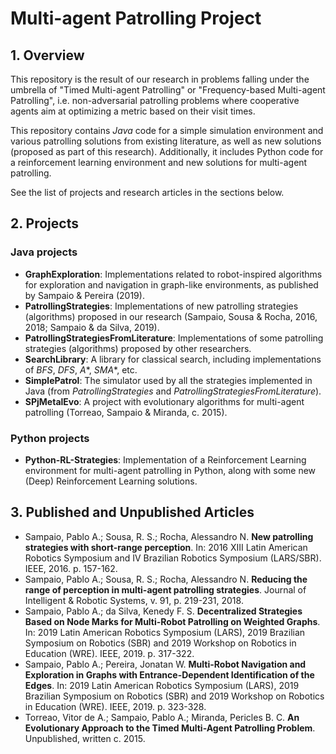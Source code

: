 # Multi-agent Patrolling Project

## 1. Overview

This repository is the result of our research in problems falling under the umbrella of "Timed Multi-agent Patrolling" or "Frequency-based Multi-agent Patrolling", i.e.
non-adversarial patrolling problems where cooperative agents aim at optimizing a metric based on their visit times.

This repository contains *Java* code for a simple simulation environment and various patrolling solutions from existing literature, as well as new solutions (proposed as part of this research). Additionally, it includes Python code for a reinforcement learning environment and new solutions for multi-agent patrolling.

See the list of projects and research articles in the sections below.


## 2. Projects

### Java projects

- **GraphExploration**: Implementations related to robot-inspired algorithms for exploration and navigation in graph-like environments, as published by Sampaio & Pereira (2019).
- **PatrollingStrategies**: Implementations of new patrolling strategies (algorithms) proposed in our research (Sampaio, Sousa & Rocha, 2016, 2018; Sampaio & da Silva, 2019).
- **PatrollingStrategiesFromLiterature**: Implementations of some patrolling strategies (algorithms) proposed by other researchers.
- **SearchLibrary**: A library for classical search, including implementations of *BFS*, *DFS*, *A**, *SMA**, etc.
- **SimplePatrol**: The simulator used by all the strategies implemented in Java (from *PatrollingStrategies* and *PatrollingStrategiesFromLiterature*).
- **SPjMetalEvo**: A project with evolutionary algorithms for multi-agent patrolling (Torreao, Sampaio & Miranda, c. 2015).


### Python projects

- **Python-RL-Strategies**: Implementation of a Reinforcement Learning environment for multi-agent patrolling in Python, along with some new (Deep) Reinforcement Learning solutions.


## 3. Published and Unpublished Articles

-	Sampaio, Pablo A.; Sousa, R. S.; Rocha, Alessandro N. **New patrolling strategies with short-range perception**. In: 2016 XIII Latin American Robotics Symposium and IV Brazilian Robotics Symposium (LARS/SBR). IEEE, 2016. p. 157-162.
-	Sampaio, Pablo A.; Sousa, R. S.; Rocha, Alessandro N. **Reducing the range of perception in multi-agent patrolling strategies**. Journal of Intelligent & Robotic Systems, v. 91, p. 219-231, 2018.
-	Sampaio, Pablo A.; da Silva, Kenedy F. S. **Decentralized Strategies Based on Node Marks for Multi-Robot Patrolling on Weighted Graphs**. In: 2019 Latin American Robotics Symposium (LARS), 2019 Brazilian Symposium on Robotics (SBR) and 2019 Workshop on Robotics in Education (WRE). IEEE, 2019. p. 317-322.
-	Sampaio, Pablo A.; Pereira, Jonatan W. **Multi-Robot Navigation and Exploration in Graphs with Entrance-Dependent Identification of the Edges**. In: 2019 Latin American Robotics Symposium (LARS), 2019 Brazilian Symposium on Robotics (SBR) and 2019 Workshop on Robotics in Education (WRE). IEEE, 2019. p. 323-328.
-   Torreao, Vitor de A.; Sampaio, Pablo A.; Miranda, Pericles B. C. **An Evolutionary Approach to the Timed Multi-Agent Patrolling Problem**. Unpublished, written c. 2015.

